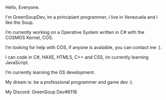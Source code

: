 Hello, Everyone.

I'm GreenSoupDev, im a principiant programmer, i live in Venezuela and i like the Soup.

I’m currently working on a Operative System written in C# with the COSMOS Kernel, COS.

I’m looking for help with COS, if anyone is avalaible, you can contact me :).

I can code in C#, HAXE, HTML5, C++ and CSS, im currently learning JavaScript.

I’m currently learning the OS development.

My dream is: be a professional programmer and game dev :).

My Discord: GreenSoup Dev#6118.

